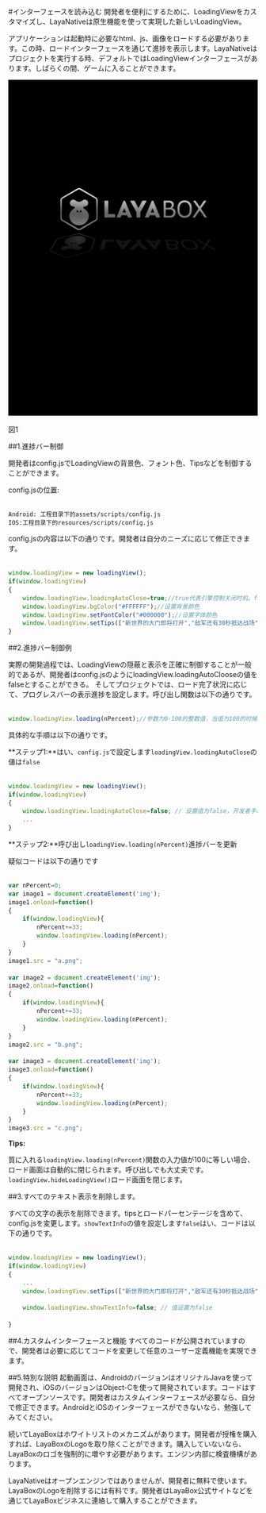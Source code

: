 #インターフェースを読み込む
開発者を便利にするために、LoadingViewをカスタマイズし、LayaNativeは原生機能を使って実現した新しいLoadingView。

アプリケーションは起動時に必要なhtml、js、画像をロードする必要があります。この時、ロードインターフェースを通じて進捗を表示します。LayaNativeはプロジェクトを実行する時、デフォルトではLoadingViewインターフェースがあります。しばらくの間、ゲームに入ることができます。

​![图1](img/1.png)<br/>

図1

##1.進捗バー制御

開発者はconfig.jsでLoadingViewの背景色、フォント色、Tipsなどを制御することができます。

config.jsの位置:

```

Android: 工程目录下的assets/scripts/config.js  
IOS:工程目录下的resources/scripts/config.js  
```


config.jsの内容は以下の通りです。開発者は自分のニーズに応じて修正できます。


```javascript

window.loadingView = new loadingView();
if(window.loadingView)
{
    window.loadingView.loadingAutoClose=true;//true代表引擎控制关闭时机。false为开发者手动控制
    window.loadingView.bgColor("#FFFFFF");//设置背景颜色
    window.loadingView.setFontColor("#000000");//设置字体颜色
    window.loadingView.setTips(["新世界的大门即将打开","敌军还有30秒抵达战场","妈妈说，心急吃不了热豆腐"]);//设置tips数组，会随机出现
}
```


##2.進捗バー制御例

実際の開発過程では、LoadingViewの隠蔽と表示を正確に制御することが一般的であるが、開発者はconfig.jsのようにloadingView.loadingAutoClooseの値をfalseとすることができる。
そしてプロジェクトでは、ロード完了状況に応じて、プログレスバーの表示進捗を設定します。呼び出し関数は以下の通りです。


```javascript

window.loadingView.loading(nPercent);//参数为0-100的整数值，当值为100的时候LoadingView自动关闭
```
具体的な手順は以下の通りです。

**ステップ1:**はい、`config.js`で設定します`loadingView.loadingAutoClose`の値は`false`


```javascript

window.loadingView = new loadingView();
if(window.loadingView)
{
    window.loadingView.loadingAutoClose=false; // 设置值为false，开发者手动控制加载界面的关闭
    ...
}

```


**ステップ2:**呼び出し`loadingView.loading(nPercent)`進捗バーを更新

疑似コードは以下の通りです


```javascript

var nPercent=0;
var image1 = document.createElement('img');
image1.onload=function()
{
    if(window.loadingView){
        nPercent+=33;
        window.loadingView.loading(nPercent);
    }
}
image1.src = "a.png";

var image2 = document.createElement('img');
image2.onload=function()
{
    if(window.loadingView){
        nPercent+=33;
        window.loadingView.loading(nPercent);
    }
}
image2.src = "b.png";

var image3 = document.createElement('img');
image3.onload=function()
{
    if(window.loadingView){
        nPercent+=33;
        window.loadingView.loading(nPercent);
    }
}
image3.src = "c.png";
```


**Tips:**

質に入れる`loadingView.loading(nPercent)`関数の入力値が100に等しい場合、ロード画面は自動的に閉じられます。呼び出しでも大丈夫です。`loadingView.hideLoadingView()`ロード画面を閉じます。

##3.すべてのテキスト表示を削除します。

すべての文字の表示を削除できます。tipsとロードパーセンテージを含めて、config.jsを変更します。`showTextInfo`の値を設定します`false`はい、コードは以下の通りです。


```javascript

window.loadingView = new loadingView();
if(window.loadingView)
{
    ...
    window.loadingView.setTips(["新世界的大门即将打开","敌军还有30秒抵达战场","妈妈说，心急吃不了热豆腐"]);//设置tips数组，会随机出现

    window.loadingView.showTextInfo=false; // 值设置为false

}
```


##4.カスタムインターフェースと機能
すべてのコードが公開されていますので、開発者は必要に応じてコードを変更して任意のユーザー定義機能を実現できます。

##5.特別な説明
起動画面は、AndroidのバージョンはオリジナルJavaを使って開発され、iOSのバージョンはObject-Cを使って開発されています。コードはすべてオープンソースです。開発者はカスタムインターフェースが必要なら、自分で修正できます。AndroidとiOSのインターフェースができないなら、勉強してみてください。

続いてLayaBoxはホワイトリストのメカニズムがあります。開発者が授権を購入すれば、LayaBoxのLogoを取り除くことができます。購入していないなら、LayaBoxのロゴを強制的に増やす必要があります。エンジン内部に検査機構があります。

LayaNativeはオープンエンジンではありませんが、開発者に無料で使います。LayaBoxのLogoを削除するには有料です。開発者はLayaBox公式サイトなどを通じてLayaBoxビジネスに連絡して購入することができます。